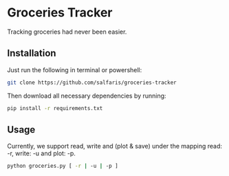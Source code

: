 # Groceries Tracker

Tracking groceries had never been easier.

## Installation

Just run the following in terminal or powershell:
```zsh
git clone https://github.com/salfaris/groceries-tracker
```
Then download all necessary dependencies by running:
```zsh
pip install -r requirements.txt
```


## Usage
Currently, we support read, write and (plot & save) under the mapping read: -r, write: -u and plot: -p.
```bash
python groceries.py [ -r | -u | -p ]
```

